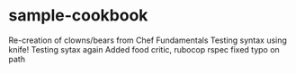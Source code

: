 # sample-cookbook

Re-creation of clowns/bears from Chef Fundamentals
Testing syntax using knife!
Testing sytax again
Added food critic, rubocop rspec
fixed typo on path
